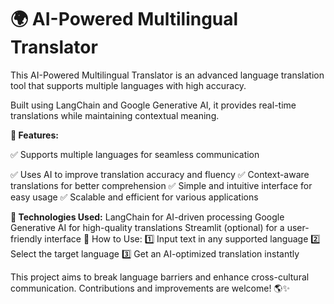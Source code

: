 # 🌍 AI-Powered Multilingual Translator
 This AI-Powered Multilingual Translator is an advanced language translation tool that supports multiple languages with high accuracy. 
 
 Built using LangChain and Google Generative AI, it provides real-time translations while maintaining contextual meaning.

**🔹 Features:**

✅ Supports multiple languages for seamless communication

✅ Uses AI to improve translation accuracy and fluency
✅ Context-aware translations for better comprehension
✅ Simple and intuitive interface for easy usage
✅ Scalable and efficient for various applications

**🔧 Technologies Used:**
LangChain for AI-driven processing
Google Generative AI for high-quality translations
Streamlit (optional) for a user-friendly interface
🚀 How to Use:
1️⃣ Input text in any supported language
2️⃣ Select the target language
3️⃣ Get an AI-optimized translation instantly

This project aims to break language barriers and enhance cross-cultural communication. Contributions and improvements are welcome! 🌎✨

